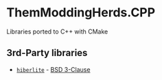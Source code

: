 # ThemModdingHerds.CPP

Libraries ported to C++ with CMake

## 3rd-Party libraries

- [`hiberlite`](https://github.com/paulftw/hiberlite) - [BSD 3-Clause](https://github.com/paulftw/hiberlite/blob/master/LICENSE)
